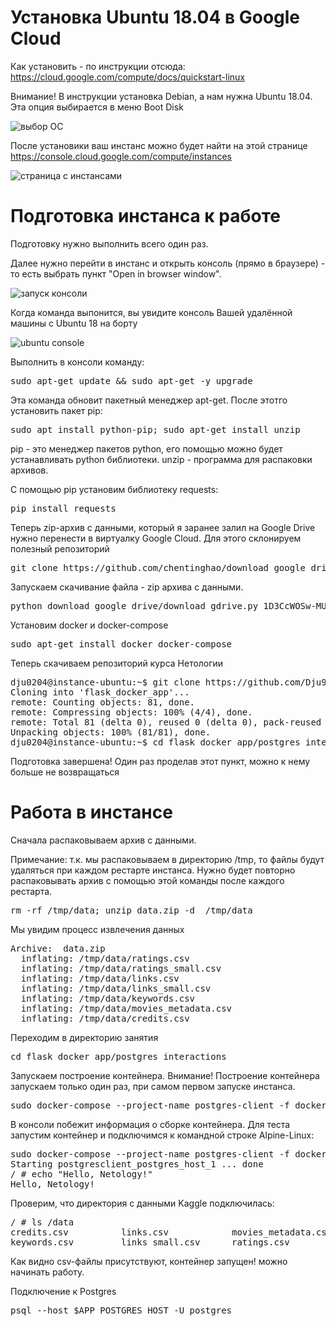 # Установка Ubuntu 18.04 в Google Cloud

Как установить - по инструкции отсюда: https://cloud.google.com/compute/docs/quickstart-linux

Внимание! В инструкции установка Debian, а нам нужна Ubuntu 18.04. Эта опция выбирается в меню Boot Disk

![выбор ОС](https://habrastorage.org/webt/vl/dt/3m/vldt3mgct8jq3n6n9oa3pmyug_a.png "boot disk")

После установики ваш инстанс можно будет найти на этой странице https://console.cloud.google.com/compute/instances

![страница с инстансами](https://habrastorage.org/webt/cb/fx/qz/cbfxqzxqcdo0atxs9eg_c-t3jby.png "Google cloud instances")

# Подготовка инстанса к работе

Подготовку нужно выполнить всего один раз.

Далее нужно перейти в инстанс и открыть консоль (прямо в браузере) - то есть выбрать пункт "Open in browser window".

![запуск консоли](https://habrastorage.org/webt/sl/up/h1/sluph1qjdyzjdct31mmsfr0lwbo.png "Instance console")

Когда команда выпонится, вы увидите консоль Вашей удалённой машины с Ubuntu 18 на борту

![ubuntu console](https://habrastorage.org/webt/n5/s1/ll/n5s1llvkezhubqqsv3ulmk_8du0.png "Консоль Ubuntu")

Выполнить в консоли команду:

<pre>
sudo apt-get update && sudo apt-get -y upgrade
</pre>

Эта команда обновит пакетный менеджер apt-get. После этотго установить пакет pip:

<pre>
sudo apt install python-pip; sudo apt-get install unzip
</pre>

pip - это менеджер пакетов python, его помощью можно будет устанавливать python библиотеки. unzip - программа для распаковки архивов.

С помощью pip установим библиотеку requests:
<pre>
pip install requests
</pre>

Теперь zip-архив с данными, который я заранее залил на Google Drive нужно перенести в виртуалку Google Cloud. Для этого  склонируем полезный репозиторий

<pre>
git clone https://github.com/chentinghao/download_google_drive.git
</pre>

Запускаем скачивание файла - zip архива с данными.
<pre>
python download_google_drive/download_gdrive.py 1D3CcWOSw-MUx6YvJ_4dqOLHZAh-6uTxK data.zip
</pre>

Установим docker и docker-compose

<pre>
sudo apt-get install docker docker-compose
</pre>

Теперь скачиваем репозиторий курса Нетологии

<pre>
dju0204@instance-ubuntu:~$ git clone https://github.com/Dju999/flask_docker_app.git
Cloning into 'flask_docker_app'...
remote: Counting objects: 81, done.
remote: Compressing objects: 100% (4/4), done.
remote: Total 81 (delta 0), reused 0 (delta 0), pack-reused 77
Unpacking objects: 100% (81/81), done.
dju0204@instance-ubuntu:~$ cd flask_docker_app/postgres_interactions
</pre>

Подготовка завершена! Один раз проделав этот пункт, можно к нему больше не возвращаться

# Работа в инстансе

Сначала распаковываем архив с данными.

Примечание: т.к. мы распаковываем в директорию /tmp, то файлы будут удаляться при каждом рестарте инстанса. Нужно будет повторно распаковывать архив с помощью этой команды после каждого рестарта.

<pre>
rm -rf /tmp/data; unzip data.zip -d  /tmp/data
</pre>

Мы увидим процесс извлечения данных

<pre>
Archive:  data.zip
  inflating: /tmp/data/ratings.csv   
  inflating: /tmp/data/ratings_small.csv  
  inflating: /tmp/data/links.csv     
  inflating: /tmp/data/links_small.csv  
  inflating: /tmp/data/keywords.csv  
  inflating: /tmp/data/movies_metadata.csv  
  inflating: /tmp/data/credits.csv  
</pre>

Переходим в директорию занятия
<pre>
cd flask_docker_app/postgres_interactions
</pre>

Запускаем построение контейнера. Внимание! Построение контейнера запускаем только один раз, при самом первом запуске инстанса.

<pre>
sudo docker-compose --project-name postgres-client -f docker-compose.yml up --build -d
</pre>

В консоли побежит информация о сборке контейнера. Для теста запустим контейнер и подключимся к командной строке Alpine-Linux:
<pre>
sudo docker-compose --project-name postgres-client -f docker-compose.yml run --rm postgres-client
Starting postgresclient_postgres_host_1 ... done
/ # echo "Hello, Netology!"
Hello, Netology!
</pre>

Проверим, что директория с данными Kaggle подключилась:
<pre>
/ # ls /data
credits.csv          links.csv            movies_metadata.csv  ratings_small.csv
keywords.csv         links_small.csv      ratings.csv
</pre>

Как видно csv-файлы присутствуют, контейнер запущен! можно начинать работу.

Подключение к Postgres
<pre>
psql --host $APP_POSTGRES_HOST -U postgres
</pre>
